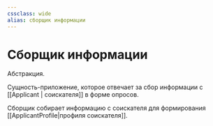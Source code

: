 ```yaml
---
cssclass: wide
alias: сборщик информации
---
```

# Сборщик информации

Абстракция.

Сущность-приложение, которое отвечает за сбор информации с [[Applicant | соискателя]] в форме опросов. 

Сборщик собирает информацию с соискателя для формирования [[ApplicantProfile|профиля соискателя]].